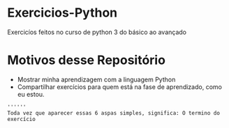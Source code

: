 # Exercicios-Python
Exercicíos feitos no curso de python 3 do básico ao avançado
# Motivos desse Repositório 
- Mostrar minha aprendizagem com a linguagem Python
- Compartilhar exercícios para quem está na fase de aprendizado, como eu estou. 

```text
''''''
Toda vez que aparecer essas 6 aspas simples, significa: O termino do exercício
```
